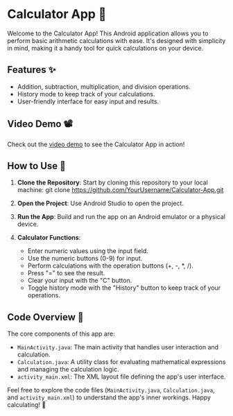 # Calculator App 🧮

Welcome to the Calculator App! This Android application allows you to perform basic arithmetic calculations with ease. It's designed with simplicity in mind, making it a handy tool for quick calculations on your device.

## Features ✨

- Addition, subtraction, multiplication, and division operations.
- History mode to keep track of your calculations.
- User-friendly interface for easy input and results.

## Video Demo 📽️

Check out the [video demo](https://youtu.be/hQKXNuiILe4) to see the Calculator App in action!

## How to Use 📱

1. **Clone the Repository**: Start by cloning this repository to your local machine:
   git clone https://github.com/YourUsername/Calculator-App.git

2. **Open the Project**: Use Android Studio to open the project.

3. **Run the App**: Build and run the app on an Android emulator or a physical device.

4. **Calculator Functions**:
   - Enter numeric values using the input field.
   - Use the numeric buttons (0-9) for input.
   - Perform calculations with the operation buttons (+, -, *, /).
   - Press "=" to see the result.
   - Clear your input with the "C" button.
   - Toggle history mode with the "History" button to keep track of your operations.

## Code Overview 🧰

The core components of this app are:

- `MainActivity.java`: The main activity that handles user interaction and calculation.
- `Calculation.java`: A utility class for evaluating mathematical expressions and managing the calculation logic.
- `activity_main.xml`: The XML layout file defining the app's user interface.


Feel free to explore the code files (`MainActivity.java`, `Calculation.java`, and `activity_main.xml`) to understand the app's inner workings. Happy calculating! 🚀
